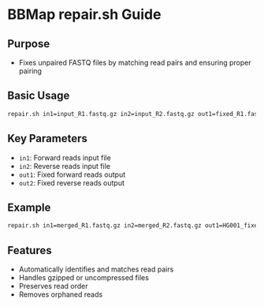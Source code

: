 # BBMap repair.sh Guide

## Purpose
- Fixes unpaired FASTQ files by matching read pairs and ensuring proper pairing

## Basic Usage
```bash
repair.sh in1=input_R1.fastq.gz in2=input_R2.fastq.gz out1=fixed_R1.fastq.gz out2=fixed_R2.fastq.gz
```

## Key Parameters
- `in1`: Forward reads input file
- `in2`: Reverse reads input file  
- `out1`: Fixed forward reads output
- `out2`: Fixed reverse reads output

## Example
```bash
repair.sh in1=merged_R1.fastq.gz in2=merged_R2.fastq.gz out1=HG001_fixed_R1.fastq.gz out2=HG001_fixed_R2.fastq.gz
```

## Features
- Automatically identifies and matches read pairs
- Handles gzipped or uncompressed files
- Preserves read order
- Removes orphaned reads
